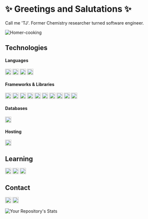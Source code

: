 # ✨ Greetings and Salutations ✨
<p> Call me 'TJ'. Former Chemistry researcher turned software engineer. </p>
<div style="display: block; margin-right: auto; margin-left: auto;">
  <img src="https://media3.giphy.com/media/A5ugHVbuFL3uo/giphy.gif?cid=ecf05e47zaqjljr7obqgd4n2f1e5zwoc7si9uheei1dmocp8&rid=giphy.gif&ct=g" alt="Homer-cooking" />
</div>
  
## Technologies
#### Languages
<p float="left">
  <img src="https://img.shields.io/badge/css3-%231572B6.svg?style=for-the-badge&logo=css3&logoColor=white" height="20px" />
  <img src="https://img.shields.io/badge/html5-%23E34F26.svg?style=for-the-badge&logo=html5&logoColor=white" height="20px" />
  <img src="https://img.shields.io/badge/javascript-%23323330.svg?style=for-the-badge&logo=javascript&logoColor=%23F7DF1E" height="20px" />
  <img src="https://img.shields.io/badge/markdown-%23000000.svg?style=for-the-badge&logo=markdown&logoColor=white" height="20px" />
</p>

#### Frameworks & Libraries
<p float="left">
  <img src="https://img.shields.io/badge/chart.js-F5788D.svg?style=for-the-badge&logo=chart.js&logoColor=white" height="20px" />
  <img src="https://img.shields.io/badge/jquery-%230769AD.svg?style=for-the-badge&logo=jquery&logoColor=white" height="20px" />
  <img src="https://img.shields.io/badge/MUI-%230081CB.svg?style=for-the-badge&logo=material-ui&logoColor=white" height="20px" />
  <img src="https://img.shields.io/badge/NPM-%23000000.svg?style=for-the-badge&logo=npm&logoColor=white" height="20px" />
  <img src="https://img.shields.io/badge/node.js-6DA55F?style=for-the-badge&logo=node.js&logoColor=white" height="20px" />
  <img src="https://img.shields.io/badge/react-%2320232a.svg?style=for-the-badge&logo=react&logoColor=%2361DAFB" height="20px" />
  <img src="https://img.shields.io/badge/React_Router-CA4245?style=for-the-badge&logo=react-router&logoColor=white" height="20px" />
  <img src="https://img.shields.io/badge/redux-%23593d88.svg?style=for-the-badge&logo=redux&logoColor=white" height="20px" />
  <img src="https://img.shields.io/badge/-ReactJs-61DAFB?logo=react&logoColor=white&style=for-the-badge" height="20px" />
  <img src="https://img.shields.io/badge/express.js-%23404d59.svg?style=for-the-badge&logo=express&logoColor=%2361DAFB" height="20px" />
</p>

#### Databases
<p float="left">
  <img src="https://img.shields.io/badge/postgres-%23316192.svg?style=for-the-badge&logo=postgresql&logoColor=white" height="20px" />
</p>

#### Hosting
<p float="left">
  <img src="https://img.shields.io/badge/heroku-%23430098.svg?style=for-the-badge&logo=heroku&logoColor=white" height="20px" />
</p>

## Learning
<p float="left">
  <img src="https://img.shields.io/badge/c%23-%23239120.svg?style=for-the-badge&logo=c-sharp&logoColor=white" height="20px" />
  <img src="https://img.shields.io/badge/.NET-5C2D91?style=for-the-badge&logo=.net&logoColor=white" height="20px" />
  <img src="https://img.shields.io/badge/bootstrap-%23563D7C.svg?style=for-the-badge&logo=bootstrap&logoColor=white" height="20px" />
</p>

## Contact 
  [<img src="https://img.shields.io/badge/Gmail-D14836?style=for-the-badge&logo=gmail&logoColor=white" height="20px" />](mailto:anthonyvlynch5@gmail.com)
  [<img src="https://img.shields.io/badge/linkedin-%230077B5.svg?style=for-the-badge&logo=linkedin&logoColor=white" height="20px" />](https://www.linkedin.com/in/anthony-lynch-a33235155/)


<!--
**AVLynch5/AVLynch5** is a ✨ _special_ ✨ repository because its `README.md` (this file) appears on your GitHub profile.

Here are some ideas to get you started:

- 🔭 I’m currently working on ...
- 🌱 I’m currently learning ...
- 👯 I’m looking to collaborate on ...
- 🤔 I’m looking for help with ...
- 💬 Ask me about ...
- 📫 How to reach me: ...
- 😄 Pronouns: ...
- ⚡ Fun fact: ...
-->

![Your Repository's Stats](https://github-readme-stats.vercel.app/api?username=AVLynch5&show_icons=true)
